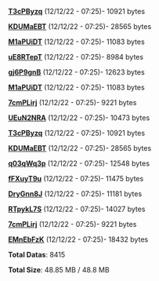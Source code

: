 [**T3cPByzq**](/data/T3cPByzq.txt) (12/12/22 - 07:25)- 10921 bytes

[**KDUMaEBT**](/data/KDUMaEBT.txt) (12/12/22 - 07:25)- 28565 bytes

[**M1aPUiDT**](/data/M1aPUiDT.txt) (12/12/22 - 07:25)- 11083 bytes

[**uE8RTepT**](/data/uE8RTepT.txt) (12/12/22 - 07:25)- 8984 bytes

[**gj6P9gnB**](/data/gj6P9gnB.txt) (12/12/22 - 07:25)- 12623 bytes

[**M1aPUiDT**](/data/M1aPUiDT.txt) (12/12/22 - 07:25)- 11083 bytes

[**7cmPLirj**](/data/7cmPLirj.txt) (12/12/22 - 07:25)- 9221 bytes

[**UEuN2NRA**](/data/UEuN2NRA.txt) (12/12/22 - 07:25)- 10473 bytes

[**T3cPByzq**](/data/T3cPByzq.txt) (12/12/22 - 07:25)- 10921 bytes

[**KDUMaEBT**](/data/KDUMaEBT.txt) (12/12/22 - 07:25)- 28565 bytes

[**q03qWq3p**](/data/q03qWq3p.txt) (12/12/22 - 07:25)- 12548 bytes

[**fFXuyT9u**](/data/fFXuyT9u.txt) (12/12/22 - 07:25)- 11475 bytes

[**DryGnn8J**](/data/DryGnn8J.txt) (12/12/22 - 07:25)- 11181 bytes

[**RTpykL7S**](/data/RTpykL7S.txt) (12/12/22 - 07:25)- 14027 bytes

[**7cmPLirj**](/data/7cmPLirj.txt) (12/12/22 - 07:25)- 9221 bytes

[**EMnEbFzK**](/data/EMnEbFzK.txt) (12/12/22 - 07:25)- 18432 bytes

**Total Datas**: 8415

**Total Size**: 48.85 MB / 48.8 MB